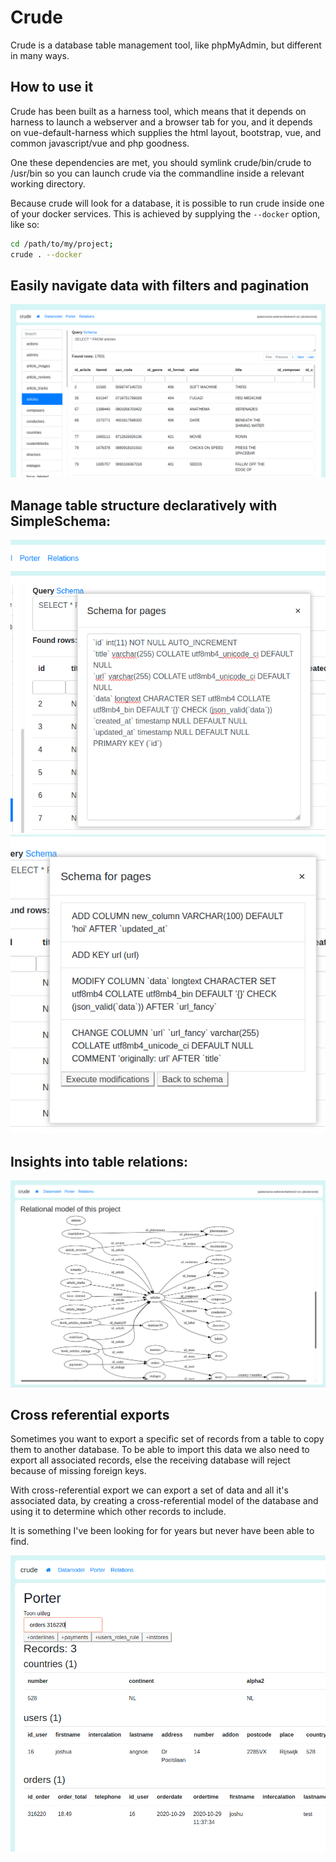 # Crude

Crude is a database table management tool, like phpMyAdmin, but different in many ways.

## How to use it
Crude has been built as a harness tool, which means that it depends on harness to 
launch a webserver and a browser tab for you, and it depends on vue-default-harness
which supplies the html layout, bootstrap, vue, and common javascript/vue and php goodness.

One these dependencies are met, you should symlink crude/bin/crude to /usr/bin so you can 
launch crude via the commandline inside a relevant working directory.

Because crude will look for a database, it is possible to run crude inside one of your
docker services. This is achieved by supplying the `--docker` option, like so:

```sh
cd /path/to/my/project;
crude . --docker
```

## Easily navigate data with filters and pagination

![](docs/images/2020-11-28-22-34-25.png)

## Manage table structure declaratively with SimpleSchema:

![](docs/images/2020-11-28-22-37-06.png)
![](docs/images/2020-11-28-22-38-53.png)


## Insights into table relations:

![](docs/images/2020-11-28-22-40-40.png)


## Cross referential exports
Sometimes you want to export a specific set of records from a table to copy them 
to another database. To be able to import this data we also need to export all associated 
records, else the receiving database will reject because of missing foreign keys.

With cross-referential export we can export a set of data and all it's associated data, 
by creating a cross-referential model of the database and using it to determine
which other records to include. 

It is something I've been looking for for years but never have been able to find. 

![](docs/images/2020-11-28-22-54-13.png)

